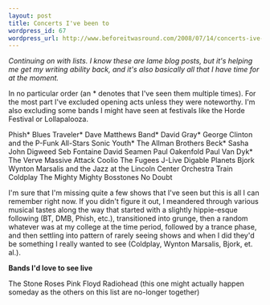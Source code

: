 ```yaml
--- 
layout: post
title: Concerts I've been to
wordpress_id: 67
wordpress_url: http://www.beforeitwasround.com/2008/07/14/concerts-ive-been-to/
---
```

<em>Continuing on with lists.  I know these are lame blog posts, but it's helping me get my writing ability back, and it's also basically all that I have time for at the moment.</em>

In no particular order (an * denotes that I've seen them multiple times).  For the most part I've excluded opening acts unless they were noteworthy.  I'm also excluding some bands I might have seen at festivals like the Horde Festival or Lollapalooza.  

Phish*
Blues Traveler*
Dave Matthews Band*
David Gray*
George Clinton and the P-Funk All-Stars
Sonic Youth*
The Allman Brothers
Beck*
Sasha
John Digweed
Seb Fontaine
David Seamen
Paul Oakenfold
Paul Van Dyk*
The Verve
Massive Attack
Coolio
The Fugees
J-Live
Digable Planets
Bjork
Wynton Marsalis and the Jazz at the Lincoln Center Orchestra
Train
Coldplay
The Mighty Mighty Bosstones
No Doubt

I'm sure that I'm missing quite a few shows that I've seen but this is all I can remember right now.  If you didn't figure it out, I meandered through various musical tastes along the way that started with a slightly hippie-esque following (BT, DMB, Phish, etc.), transitioned into grunge, then a random whatever was at my college at the time period,  followed by a trance phase, and then settling into pattern of rarely seeing shows and when I did they'd be something I really wanted to see (Coldplay, Wynton Marsalis, Bjork, et. al.).

<strong>Bands I'd love to see live</strong>

The Stone Roses
Pink Floyd
Radiohead (this one might actually happen someday as the others on this list are no-longer together)
